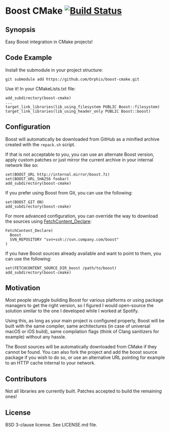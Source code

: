 # Boost CMake [![Build Status](https://dev.azure.com/Orphis/boost-cmake/_apis/build/status/Orphis.boost-cmake?branchName=master)](https://dev.azure.com/Orphis/boost-cmake/_build/latest?definitionId=1?branchName=master)

## Synopsis

Easy Boost integration in CMake projects!

## Code Example

Install the submodule in your project structure:
```
git submodule add https://github.com/Orphis/boost-cmake.git
```
Use it! In your CMakeLists.txt file:

```
add_subdirectory(boost-cmake)
...
target_link_libraries(lib_using_filesystem PUBLIC Boost::filesystem)
target_link_libraries(lib_using_header_only PUBLIC Boost::boost)
```

## Configuration

Boost will automatically be downloaded from GitHub as a minified archive created with the `repack.sh` script.

If that is not acceptable to you, you can use an alternate Boost version, apply custom patches or just mirror the current archive in your internal network like so:
```
set(BOOST_URL http://internal.mirror/boost.7z)
set(BOOST_URL_SHA256 foobar)
add_subdirectory(boost-cmake)
```

If you prefer using Boost from Git, you can use the following:
```
set(BOOST_GIT ON)
add_subdirectory(boost-cmake)
```

For more advanced configuration, you can override the way to download the sources using [FetchContent_Declare](https://cmake.org/cmake/help/latest/module/FetchContent.html):
```
FetchContent_Declare(
  Boost
  SVN_REPOSITORY "svn+ssh://svn.company.com/boost"
)
```

If you have Boost sources already available and want to point to them, you can use the following:
```
set(FETCHCONTENT_SOURCE_DIR_boost /path/to/boost)
add_subdirectory(boost-cmake)
```

## Motivation

Most people struggle building Boost for various platforms or using package managers to get the right version, so I figured I would open-source the solution similar to the one I developed while I worked at Spotify.

Using this, as long as your main project is configured properly, Boost will be built with the same compiler, same architectures (in case of universal macOS or iOS build), same compilation flags (think of Clang sanitizers for example) without any hassle.

The Boost sources will be automatically downloaded from CMake if they cannot be found. You can also fork the project and add the boost source package if you wish to do so, or use an alternative URL pointing for example to an HTTP cache internal to your network.

## Contributors

Not all libraries are currently built. Patches accepted to build the remaining ones!

## License

BSD 3-clause license. See LICENSE.md file.
